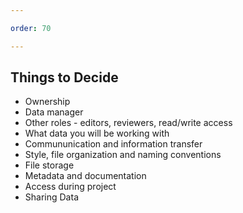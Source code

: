 ```yaml
---

order: 70

---
```


## Things to Decide

<ul class="small">
  <li class="fragment">Ownership</li>
  <li class="fragment">Data manager</li>
  <li class="fragment">
    Other roles - editors, reviewers, read/write access
  </li>
  <li class="fragment">What data you will be working with</li>
  <li class ="fragment">Commununication and information transfer</li>
  <li class="fragment">Style, file organization and naming conventions</li>
  <li class="fragment">File storage</li>
  <li class="fragment">Metadata and documentation</li>
  <li class="fragment">Access during project</li>
  <li class="fragment">Sharing Data</li>
</ul>




